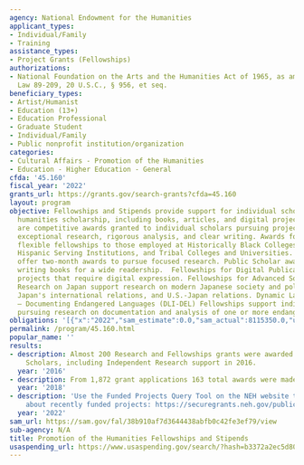 ```yaml
---
agency: National Endowment for the Humanities
applicant_types:
- Individual/Family
- Training
assistance_types:
- Project Grants (Fellowships)
authorizations:
- National Foundation on the Arts and the Humanities Act of 1965, as amended, Public
  Law 89-209, 20 U.S.C., § 956, et seq.
beneficiary_types:
- Artist/Humanist
- Education (13+)
- Education Professional
- Graduate Student
- Individual/Family
- Public nonprofit institution/organization
categories:
- Cultural Affairs - Promotion of the Humanities
- Education - Higher Education - General
cfda: '45.160'
fiscal_year: '2022'
grants_url: https://grants.gov/search-grants?cfda=45.160
layout: program
objective: Fellowships and Stipends provide support for individual scholars to produce
  humanities scholarship, including books, articles, and digital projects. Fellowships
  are competitive awards granted to individual scholars pursuing projects that embody
  exceptional research, rigorous analysis, and clear writing. Awards for Faculty offer
  flexible fellowships to those employed at Historically Black Colleges and Universities,
  Hispanic Serving Institutions, and Tribal Colleges and Universities. Summer Stipends
  offer two-month awards to pursue focused research. Public Scholar awards encourage
  writing books for a wide readership.  Fellowships for Digital Publication support
  projects that require digital expression. Fellowships for Advanced Social Science
  Research on Japan support research on modern Japanese society and political economy,
  Japan's international relations, and U.S.-Japan relations. Dynamic Language Infrastructure
  – Documenting Endangered Languages (DLI-DEL) Fellowships support individual scholars
  pursuing research on documentation and analysis of one or more endangered languages.
obligations: '[{"x":"2022","sam_estimate":0.0,"sam_actual":8115350.0,"usa_spending_actual":8068000.0},{"x":"2023","sam_estimate":8561000.0,"sam_actual":0.0,"usa_spending_actual":8495750.0},{"x":"2024","sam_estimate":8375000.0,"sam_actual":0.0,"usa_spending_actual":8398858.54}]'
permalink: /program/45.160.html
popular_name: ''
results:
- description: Almost 200 Research and Fellowships grants were awarded to Humanities
    Scholars, including Independent Research support in 2016.
  year: '2016'
- description: From 1,872 grant applications 163 total awards were made.
  year: '2018'
- description: 'Use the Funded Projects Query Tool on the NEH website to learn more
    about recently funded projects: https://securegrants.neh.gov/publicquery/.'
  year: '2022'
sam_url: https://sam.gov/fal/38b910af7d3644438abfb0c42fe3ef79/view
sub-agency: N/A
title: Promotion of the Humanities Fellowships and Stipends
usaspending_url: https://www.usaspending.gov/search/?hash=b3372a2ec5d805a67057e4f05d05fbb2
---
```

